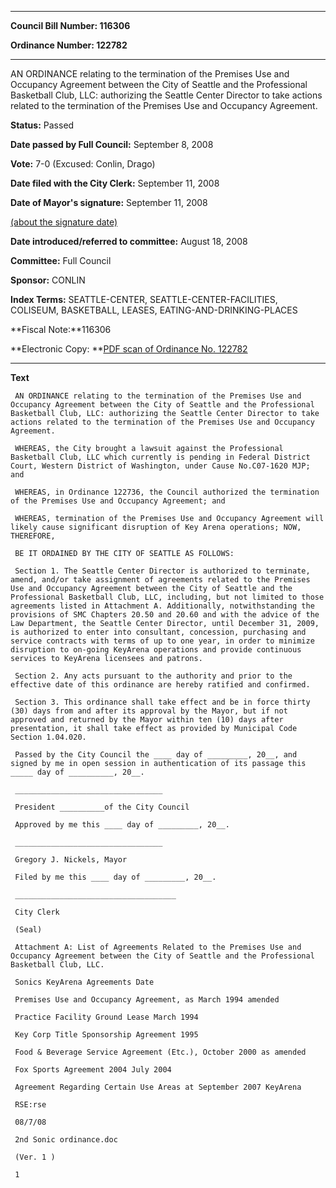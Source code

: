 

********

**Council Bill Number: 116306**
   
**Ordinance Number: 122782**
********

 AN ORDINANCE relating to the termination of the Premises Use and Occupancy Agreement between the City of Seattle and the Professional Basketball Club, LLC: authorizing the Seattle Center Director to take actions related to the termination of the Premises Use and Occupancy Agreement.

**Status:** Passed
   
**Date passed by Full Council:** September 8, 2008
   
**Vote:** 7-0 (Excused: Conlin, Drago)
   
**Date filed with the City Clerk:** September 11, 2008
   
**Date of Mayor's signature:** September 11, 2008
   
[(about the signature date)](/~public/approvaldate.htm)
   
   
   
**Date introduced/referred to committee:** August 18, 2008
   
**Committee:** Full Council
   
**Sponsor:** CONLIN
   
   
**Index Terms:** SEATTLE-CENTER, SEATTLE-CENTER-FACILITIES, COLISEUM, BASKETBALL, LEASES, EATING-AND-DRINKING-PLACES

**Fiscal Note:**116306

**Electronic Copy: **[PDF scan of Ordinance No. 122782](/~archives/Ordinances/Ord_122782.pdf)

********

**Text**
   
```
 AN ORDINANCE relating to the termination of the Premises Use and Occupancy Agreement between the City of Seattle and the Professional Basketball Club, LLC: authorizing the Seattle Center Director to take actions related to the termination of the Premises Use and Occupancy Agreement.

 WHEREAS, the City brought a lawsuit against the Professional Basketball Club, LLC which currently is pending in Federal District Court, Western District of Washington, under Cause No.C07-1620 MJP; and

 WHEREAS, in Ordinance 122736, the Council authorized the termination of the Premises Use and Occupancy Agreement; and

 WHEREAS, termination of the Premises Use and Occupancy Agreement will likely cause significant disruption of Key Arena operations; NOW, THEREFORE,

 BE IT ORDAINED BY THE CITY OF SEATTLE AS FOLLOWS:

 Section 1. The Seattle Center Director is authorized to terminate, amend, and/or take assignment of agreements related to the Premises Use and Occupancy Agreement between the City of Seattle and the Professional Basketball Club, LLC, including, but not limited to those agreements listed in Attachment A. Additionally, notwithstanding the provisions of SMC Chapters 20.50 and 20.60 and with the advice of the Law Department, the Seattle Center Director, until December 31, 2009, is authorized to enter into consultant, concession, purchasing and service contracts with terms of up to one year, in order to minimize disruption to on-going KeyArena operations and provide continuous services to KeyArena licensees and patrons.

 Section 2. Any acts pursuant to the authority and prior to the effective date of this ordinance are hereby ratified and confirmed.

 Section 3. This ordinance shall take effect and be in force thirty (30) days from and after its approval by the Mayor, but if not approved and returned by the Mayor within ten (10) days after presentation, it shall take effect as provided by Municipal Code Section 1.04.020.

 Passed by the City Council the ____ day of _________, 20__, and signed by me in open session in authentication of its passage this _____ day of __________, 20__.

 _________________________________

 President __________of the City Council

 Approved by me this ____ day of _________, 20__.

 _________________________________

 Gregory J. Nickels, Mayor

 Filed by me this ____ day of _________, 20__.

 ____________________________________

 City Clerk

 (Seal)

 Attachment A: List of Agreements Related to the Premises Use and Occupancy Agreement between the City of Seattle and the Professional Basketball Club, LLC.

 Sonics KeyArena Agreements Date

 Premises Use and Occupancy Agreement, as March 1994 amended

 Practice Facility Ground Lease March 1994

 Key Corp Title Sponsorship Agreement 1995

 Food & Beverage Service Agreement (Etc.), October 2000 as amended

 Fox Sports Agreement 2004 July 2004

 Agreement Regarding Certain Use Areas at September 2007 KeyArena

 RSE:rse

 08/7/08

 2nd Sonic ordinance.doc

 (Ver. 1 )

 1

```
